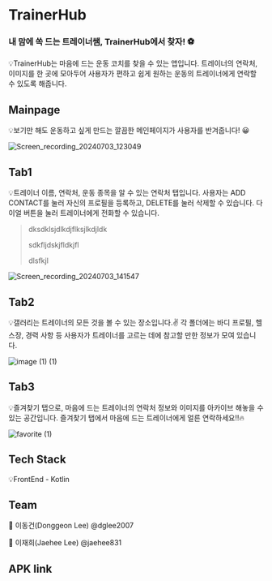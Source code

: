 # TrainerHub

### 내 맘에 쏙 드는 트레이너쌤, TrainerHub에서 찾자! ⚽

💡TrainerHub는 마음에 드는 운동 코치를 찾을 수 있는 앱입니다. 트레이너의 연락처, 이미지를 한 곳에 모아두어 사용자가 편하고 쉽게 원하는 운동의 트레이너에게 연락할 수 있도록 해줍니다. 

## Mainpage

💡보기만 해도 운동하고 싶게 만드는 깔끔한 메인페이지가 사용자를 반겨줍니다! 😀

![Screen_recording_20240703_123049](https://github.com/jaehee831/2024-madcamp-week1/assets/108858918/f7306353-8abb-4fd4-bcf5-ff66175de45f)

## Tab1

💡트레이너 이름, 연락처, 운동 종목을 알 수 있는 연락처 탭입니다. 사용자는 ADD CONTACT를 눌러 자신의 프로필을 등록하고, DELETE를 눌러 삭제할 수 있습니다. 다이얼 버튼을 눌러 트레이너에게 전화할 수 있습니다. 

> dksdklsjdlkdjflksjlkdjldk
>
> sdkfljdskjfldkjfl
>
> dlsfkjl

![Screen_recording_20240703_141547](https://github.com/jaehee831/2024-madcamp-week1/assets/108858918/2de30dc2-1389-426a-a172-e83f1be97f2d)

## Tab2

💡갤러리는 트레이너의 모든 것을 볼 수 있는 장소입니다.✌ 각 폴더에는 바디 프로필, 헬스장, 경력 사항 등 사용자가 트레이너를 고르는 데에 참고할 만한 정보가 모여 있습니다. 

![image (1) (1)](https://github.com/jaehee831/2024-madcamp-week1/assets/108858918/f152f223-850b-4f14-9f84-470a33709fd9)

## Tab3

💡즐겨찾기 탭으로, 마음에 드는 트레이너의 연락처 정보와 이미지를 아카이브 해놓을 수 있는 공간입니다. 즐겨찾기 탭에서 마음에 드는 트레이너에게 얼른 연락하세요!!🔥

![favorite (1)](https://github.com/jaehee831/2024-madcamp-week1/assets/108858918/be37b14d-0ecd-4c1a-b43d-9352ebcd90fb)

## Tech Stack 

💡FrontEnd - Kotlin 

## Team 

👦 이동건(Donggeon Lee) @dglee2007

👩 이재희(Jaehee Lee) @jaehee831

## APK link


